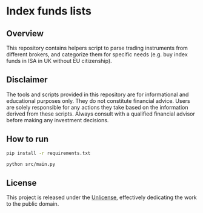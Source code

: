 # Index funds lists

## Overview

This repository contains helpers script to parse trading instruments from different brokers,
and categorize them for specific needs (e.g. buy index funds in ISA in UK without EU citizenship).

## Disclaimer

The tools and scripts provided in this repository are for informational and educational purposes only.
They do not constitute financial advice. Users are solely responsible for any actions they take
based on the information derived from these scripts. Always consult with a qualified financial advisor
before making any investment decisions.

## How to run

```bash
pip install -r requirements.txt

python src/main.py
```

## License
This project is released under the [Unlicense](https://unlicense.org),
effectively dedicating the work to the public domain.
